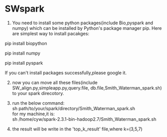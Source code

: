 # SWspark
1. You need to install some python packages(include Bio,pyspark and numpy)
which can be installed by Python's package manager pip.
Here are simplest way to install pacakges:

pip install biopython  

pip install numpy   

pip install pyspark  

If you can't install packages successfully,please google it.

2. now you can move all these files(include SW_align.py,simpleapp.py,query.file,
db.file,Smith_Waterman_spark.sh) to your spark direcotory.

3. run the below command:  
sh path/to/your/spark/directory/Smith_Waterman_spark.sh  
for my machine,it is:  
sh /home/cyw/spark-2.3.1-bin-hadoop2.7/Smith_Waterman_spark.sh

4. the result will be write in the 'top_k_result' file,where k=(3,5,7)


